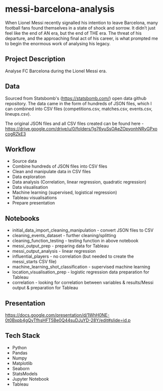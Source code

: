 # messi-barcelona-analysis
When Lionel Messi recently signalled his intention to leave Barcelona, many football fans found themselves in a state of shock and sorrow. It didn’t just feel like the end of AN era, but the end of THE era. The threat of his departure, and the approaching final act of his career, is what prompted me to begin the enormous work of analysing his legacy.

## Project Description 
Analyse FC Barcelona during the Lionel Messi era.

## Data
Sourced from Statsbomb's (https://statsbomb.com/) open data github repository. The data came in the form of hundreds of JSON files, which I can combined into CSV files (competitions.csv, matches.csv, events.csv, lineups.csv). 

The original JSON files and all CSV files created can be found here - https://drive.google.com/drive/u/0/folders/1g76yuSsOAeZOpyonhNRyGPxocogRZkE3 

## Workflow
- Source data
- Combine hundreds of JSON files into CSV files
- Clean and manipulate data in CSV files
- Data exploration
- Data analysis (Correlation, linear regression, quadratic regression)
- Data visualisation
- Machine learning (supervised, logistical regression)
- Tableau visualisations
- Prepare presentation

## Notebooks
- initial_data_import_cleaning_manipulation - convert JSON files to CSV
- cleaning_events_dataset - further cleaning/splitting
- cleaning_function_testing - testing function in above notebook
- messi_output_prep - preparing data for Tableau
- messi_output_analysis - linear regression
- influential_players - no correlation (but needed to create the messi_starts CSV file)
- machine_learning_shot_classification - supervised machine learning
- location_visualisation_prep - logistic regression data preparation for Tableau
- correlation - looking for correlation between variables & results/Messi output & preparation for Tableau

## Presentation
https://docs.google.com/presentation/d/1WhH0NE-0t0Bxpb4gQyTfhsHFT5Be0Q44suDJuYD-28Y/edit#slide=id.p

## Tech Stack
- Python
- Pandas
- Numpy
- Matplotlib
- Seaborn
- StatsModels
- Jupyter Notebook
- Tableau
